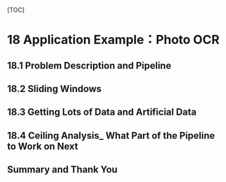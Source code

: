 [TOC]

# 18 Application Example：Photo OCR

## 18.1 Problem Description and Pipeline

## 18.2 Sliding Windows

## 18.3 Getting Lots of Data and Artificial Data

## 18.4 Ceiling Analysis_ What Part of the Pipeline to Work on Next

## Summary and Thank You